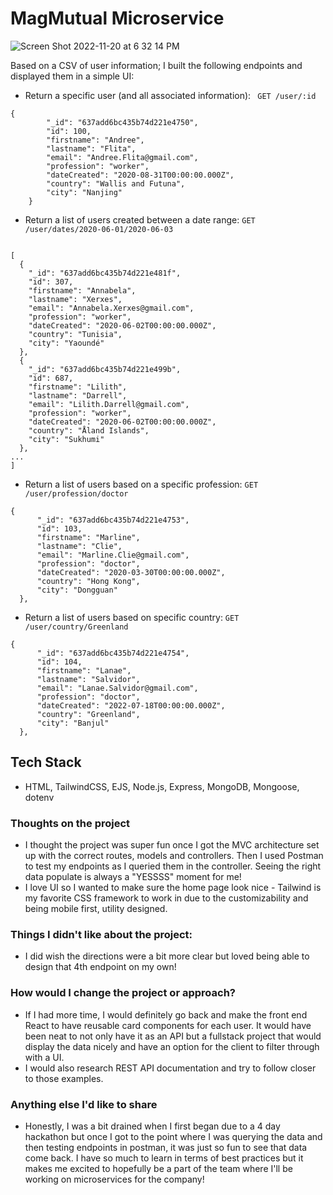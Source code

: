 # MagMutual Microservice

![Screen Shot 2022-11-20 at 6 32 14 PM](https://user-images.githubusercontent.com/99847030/202932501-9c61810a-3d0c-4081-9b29-3109a4a8a2fc.jpg)

Based on a CSV of user information; I built the following endpoints and displayed them in a simple UI:

- Return a specific user (and all associated information): ` GET /user/:id`

```
{
        "_id": "637add6bc435b74d221e4750",
        "id": 100,
        "firstname": "Andree",
        "lastname": "Flita",
        "email": "Andree.Flita@gmail.com",
        "profession": "worker",
        "dateCreated": "2020-08-31T00:00:00.000Z",
        "country": "Wallis and Futuna",
        "city": "Nanjing"
    }
```

- Return a list of users created between a date range:
  `GET /user/dates/2020-06-01/2020-06-03`

```

[
  {
    "_id": "637add6bc435b74d221e481f",
    "id": 307,
    "firstname": "Annabela",
    "lastname": "Xerxes",
    "email": "Annabela.Xerxes@gmail.com",
    "profession": "worker",
    "dateCreated": "2020-06-02T00:00:00.000Z",
    "country": "Tunisia",
    "city": "Yaoundé"
  },
  {
    "_id": "637add6bc435b74d221e499b",
    "id": 687,
    "firstname": "Lilith",
    "lastname": "Darrell",
    "email": "Lilith.Darrell@gmail.com",
    "profession": "worker",
    "dateCreated": "2020-06-02T00:00:00.000Z",
    "country": "Åland Islands",
    "city": "Sukhumi"
  },
...
]

```

- Return a list of users based on a specific profession:
  `GET /user/profession/doctor `

```
{
      "_id": "637add6bc435b74d221e4753",
      "id": 103,
      "firstname": "Marline",
      "lastname": "Clie",
      "email": "Marline.Clie@gmail.com",
      "profession": "doctor",
      "dateCreated": "2020-03-30T00:00:00.000Z",
      "country": "Hong Kong",
      "city": "Dongguan"
  },
```

- Return a list of users based on specific country:
  `GET /user/country/Greenland `

```
{
      "_id": "637add6bc435b74d221e4754",
      "id": 104,
      "firstname": "Lanae",
      "lastname": "Salvidor",
      "email": "Lanae.Salvidor@gmail.com",
      "profession": "doctor",
      "dateCreated": "2022-07-18T00:00:00.000Z",
      "country": "Greenland",
      "city": "Banjul"
  },
```

## Tech Stack

- HTML, TailwindCSS, EJS, Node.js, Express, MongoDB, Mongoose, dotenv

### Thoughts on the project

- I thought the project was super fun once I got the MVC architecture set up with the correct routes, models and controllers. Then I used Postman to test my endpoints as I queried them in the controller. Seeing the right data populate is always a "YESSSS" moment for me!
- I love UI so I wanted to make sure the home page look nice - Tailwind is my favorite CSS framework to work in due to the customizability and being mobile first, utility designed.

### Things I didn't like about the project:

- I did wish the directions were a bit more clear but loved being able to design that 4th endpoint on my own!

### How would I change the project or approach?

- If I had more time, I would definitely go back and make the front end React to have reusable card components for each user. It would have been neat to not only have it as an API but a fullstack project that would display the data nicely and have an option for the client to filter through with a UI.
- I would also research REST API documentation and try to follow closer to those examples.

### Anything else I'd like to share

- Honestly, I was a bit drained when I first began due to a 4 day hackathon but once I got to the point where I was querying the data and then testing endpoints in postman, it was just so fun to see that data come back. I have so much to learn in terms of best practices but it makes me excited to hopefully be a part of the team where I'll be working on microservices for the company!
